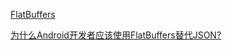 [FlatBuffers]()

[为什么Android开发者应该使用FlatBuffers替代JSON?](http://blog.chengdazhi.com/index.php/201?hmsr=toutiao.io&utm_medium=toutiao.io&utm_source=toutiao.io)